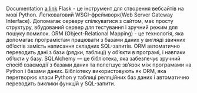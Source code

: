 Documentation
[a link](https://dev.to/yahiaqous/how-to-build-a-crud-api-using-python-flask-and-sqlalchemy-orm-with-postgresql-2jjj)
Flask - це інструмент для створення вебсайтів на мові Python. Легковаговий WSGI-фреймворк(Web Server Gateway Interface). Допомагає серверу спілкуватися з сайтом, має просту структуру, вбудований сервер для тестування і зручний режим для пошуку помилок.
ORM (Object-Relational Mapping) -  це технологія, яка допомагає програмістам працювати з базами даних у вигляді звичних об’єктів замість написання складних SQL-запитів. ORM автоматично переводить дані з бази (рядки, таблиці) у об’єкти в програмі, і навпаки об’єкти у базу.
SQLAlchemy — це бібліотека, яка забезпечує зручний спосіб взаємодії з базами даних та полегшує зв’язок між програмами на Python і базами даних. Бібліотеку використовують як ORM, яка перетворює класи Python у таблиці реляційних баз даних і автоматично переводить виклики функцій у SQL-запити.